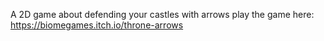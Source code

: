 A 2D game about defending your castles with arrows
play the game here: https://biomegames.itch.io/throne-arrows
